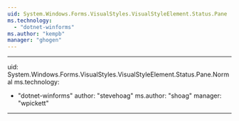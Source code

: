 ```yaml
---
uid: System.Windows.Forms.VisualStyles.VisualStyleElement.Status.Pane
ms.technology: 
  - "dotnet-winforms"
ms.author: "kempb"
manager: "ghogen"
---
```


---
uid: System.Windows.Forms.VisualStyles.VisualStyleElement.Status.Pane.Normal
ms.technology: 
  - "dotnet-winforms"
author: "stevehoag"
ms.author: "shoag"
manager: "wpickett"
---
